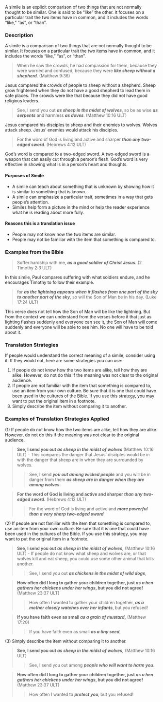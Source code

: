 
A simile is an explicit comparison of two things that are not normally thought to be similar. One is said to be “like” the other. It focuses on a particular trait the two items have in common, and it includes the words “like,” “as”, or “than”.

### Description

A simile is a comparison of two things that are not normally thought to be similar. It focuses on a particular trait the two items have in common, and it includes the words “like,” “as”, or “than”.

> When he saw the crowds, he had compassion for them, because they were worried and confused, because they were ***like sheep without a shepherd***. (Matthew 9:36)

Jesus compared the crowds of people to sheep without a shepherd. Sheep  grow frightened when they do not have a good shepherd to lead them in safe places. The crowds were like that because they did not have good religious leaders.

> See, I send you out ***as sheep in the midst of wolves***, so be as  wise ***as  serpents*** and harmless ***as  doves***. (Matthew 10:16 ULT)

Jesus compared his disciples to sheep and their enemies to wolves. Wolves attack sheep. Jesus’ enemies would attack his disciples.

> For the word of God is living and active and sharper ***than any two-edged sword***. (Hebrews 4:12 ULT)

God’s word is compared to a two-edged sword. A two-edged sword is a weapon that can easily cut through a person’s flesh. God’s word is very effective in showing what is in a person’s heart and thoughts.

#### Purposes of Simile

* A simile can teach about something that is unknown by showing how it is similar to something that is known.
* A simile can emphasize a particular trait, sometimes in a way that gets people’s attention.
* Similes help form a picture in the mind or help the reader experience what he is reading about more fully.

#### Reasons this is a translation issue

* People may not know how the two items are similar.
* People may not be familiar with the item that something is compared to.

### Examples from the Bible

> Suffer hardship with me, ***as a good soldier of Christ Jesus***.  (2 Timothy 2:3 ULT)

In this simile, Paul compares suffering with what soldiers endure, and he encourages Timothy to follow their example.

> for ***as the lightning appears when it flashes from one part of the sky to another part of the sky***, so will the Son of Man be in his day.  (Luke 17:24 ULT)

This verse does not tell how the Son of Man will be like the lightning. But from the context we can understand from the verses before it that just as lighting flashes suddenly and everyone can see it, the Son of Man will come suddenly and everyone will be able to see him. No one will have to be told about it.

### Translation Strategies

If people would understand the correct meaning of a simile, consider using it. If they would not, here are some strategies you can use:

1. If people do not know how the two items are alike, tell how they are alike. However, do not do this if the meaning was not clear to the original audience.
1. If people are not familiar with the item that something is compared to, use an item from your own culture.  Be sure that it is one that could have been used in the cultures of the Bible. If you use this strategy, you may want to put the original item in a footnote.
1. Simply describe the item without comparing it to another.

### Examples of Translation Strategies Applied

(1) If people do not know how the two items are alike, tell how they are alike. However, do not do this if the meaning was not clear to the original audience.

> **See, I send you out ***as sheep in the midst of wolves***** (Matthew 10:16 ULT) - This compares the danger that Jesus’ disciples would be in with the danger that sheep are in when they are surrounded by wolves.  
>> See, I send ***you out among wicked people*** and you will be in danger from them ***as sheep are in danger when they are among wolves***.
  
> **For the word of God is living and active and sharper ***than any two-edged sword***.** (Hebrews 4:12 ULT)  
>> For the word of God is living and active and ***more powerful than a very sharp two-edged sword*** 

(2) If people are not familiar with the item that something is compared to, use an item from your own culture.  Be sure that it is one that could have been used in the cultures of the Bible. If you use this strategy, you may want to put the original item in a footnote.

> **See, I send you out ***as sheep in the midst of wolves***,** (Matthew 10:16 ULT) - If people do not know what sheep and wolves are, or that wolves kill and eat sheep, you could use some other animal that kills another.  
>> See, I send you out ***as chickens in the midst of wild dogs***,
  
> **How often did I long to gather your children together, just ***as a hen gathers her chickens under her wings***, but you did not agree!** (Matthew 23:37 ULT)  
>> How often I wanted to gather your children together, ***as a mother closely watches over her infants***, but you refused!
  
> **If you have faith even as small ***as a grain of mustard***,** (Matthew 17:20)  
>> If you have faith even as small ***as a tiny seed***,

(3) Simply describe the item without comparing it to another.

> **See, I send you out ***as sheep in the midst of wolves***,** (Matthew 10:16 ULT)  
>> See, I send you out among ***people who will want to harm you***.
  
> **How often did I long to gather your children together, just ***as a hen gathers her chickens under her wings***, but you did not agree!** (Matthew 23:37 ULT)  
>> How often I wanted to ***protect you***, but you refused!


